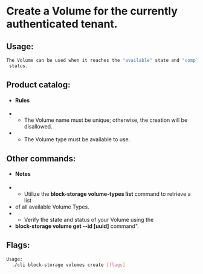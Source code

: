 # Create a Volume for the currently authenticated tenant.

## Usage:
```bash
The Volume can be used when it reaches the "available" state and "completed"
 status.
```

## Product catalog:
- #### Rules
- - The Volume name must be unique; otherwise, the creation will be disallowed.
- - The Volume type must be available to use.

## Other commands:
- #### Notes
- - Utilize the **block-storage volume-types list** command to retrieve a list
- of all available Volume Types.
- - Verify the state and status of your Volume using the
- **block-storage volume get --id [uuid]** command".

## Flags:
```bash
Usage:
  ./cli block-storage volumes create [flags]
```

